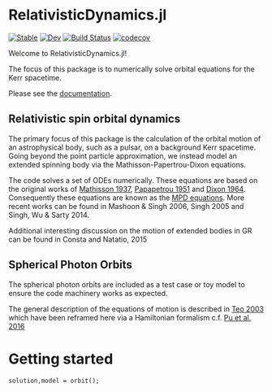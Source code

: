 # RelativisticDynamics.jl

[![Stable](https://img.shields.io/badge/docs-stable-blue.svg)](https://tomkimpson.github.io/RelativisticDynamics.jl/stable/)
[![Dev](https://img.shields.io/badge/docs-dev-blue.svg)](https://tomkimpson.github.io/RelativisticDynamics.jl/dev/)
[![Build Status](https://github.com/tomkimpson/RelativisticDynamics.jl/actions/workflows/CI.yml/badge.svg?branch=main)](https://github.com/tomkimpson/RelativisticDynamics.jl/actions/workflows/CI.yml?query=branch%3Amain)
[![codecov](https://codecov.io/gh/tomkimpson/RelativisticDynamics.jl/branch/main/graph/badge.svg?token=LpfCcTaxFQ)](https://codecov.io/gh/tomkimpson/RelativisticDynamics.jl)

Welcome to RelativisticDynamics.jl!

The focus of this package is to numerically solve orbital equations for the Kerr spacetime.


Please see the [documentation](https://tomkimpson.github.io/RelativisticDynamics.jl/dev/).

## Relativistic spin orbital dynamics

The primary focus of this package is the calculation of the orbital motion of an astrophysical body, such as a pulsar, on a background Kerr spacetime. Going beyond the point particle approximation, we instead model an extended spinning body via the Mathisson-Papertrou-Dixon equations.

The code solves a set of ODEs numerically. These equations are based on the original works of [Mathisson 1937](https://link.springer.com/article/10.1007/s10714-010-0939-y), [Papapetrou 1951](https://royalsocietypublishing.org/doi/10.1098/rspa.1951.0200) and [Dixon 1964](https://ui.adsabs.harvard.edu/abs/1964NCim...34..317D). Consequently these equations are known as the [MPD equations](https://en.wikipedia.org/wiki/Mathisson%E2%80%93Papapetrou%E2%80%93Dixon_equations). More recent works can be found in Mashoon & Singh 2006, Singh 2005 and Singh, Wu & Sarty 2014.

Additional interesting discussion on the motion of extended bodies in GR can be found in Consta and Natatio, 2015


## Spherical Photon Orbits

The spherical photon orbits are included as a test case or toy model to ensure the code machinery works as expected.

The general description of the equations of motion is described in [Teo 2003](https://ui.adsabs.harvard.edu/abs/2003GReGr..35.1909T/abstract) which have been reframed here via a Hamiltonian formalism c.f. [Pu et al. 2016](https://arxiv.org/abs/1601.02063)





# Getting started 

```
solution,model = orbit();
```

